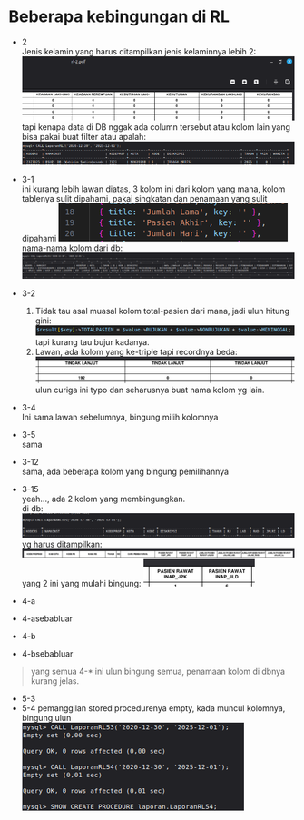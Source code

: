 # Beberapa kebingungan di RL
 * 2  
  Jenis kelamin yang harus ditampilkan jenis kelaminnya lebih 2:
 ![alt text](image.png)
 tapi kenapa data di DB nggak ada column tersebut atau kolom lain yang bisa pakai buat filter atau apalah:
 ![alt text](image-2.png)
 
 * 3-1  
    ini kurang lebih lawan diatas, 3 kolom ini dari kolom yang mana, kolom tablenya sulit dipahami, pakai singkatan dan penamaan yang sulit dipahami
    ![alt text](image-3.png)
    nama-nama kolom dari db:
    ![alt text](image-1.png)

 * 3-2  
    1. Tidak tau asal muasal kolom total-pasien dari mana, jadi ulun hitung gini:
    ![alt text](image-8.png)
    tapi kurang tau bujur kadanya.
    2. Lawan, ada kolom yang ke-triple tapi recordnya beda:
    ![alt text](image-9.png)
    ulun curiga ini typo dan seharusnya buat nama kolom yg lain.

 * 3-4  
    Ini sama lawan sebelumnya, bingung milih kolomnya

 * 3-5  
    sama

 * 3-12  
    sama, ada beberapa kolom yang bingung pemilihannya

 * 3-15  
    yeah..., ada 2 kolom yang membingungkan.  
    di db:
    ![alt text](image-4.png)
    yg harus ditampilkan:
    ![alt text](image-5.png)
    yang 2 ini yang mulahi bingung:
    ![alt text](image-6.png)

  
  
 * 4-a
 * 4-asebabluar
 * 4-b
 * 4-bsebabluar
> yang semua 4-* ini ulun bingung semua, penamaan kolom di dbnya kurang jelas.

 * 5-3
 * 5-4
    pemanggilan stored procedurenya empty, kada muncul kolomnya, bingung ulun
 ![alt text](image-7.png)